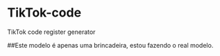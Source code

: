 # TikTok-code
TikTok code register generator 

##Este modelo é apenas uma brincadeira, estou fazendo o real modelo.
